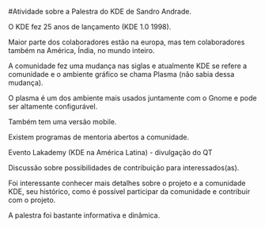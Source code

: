 #Atividade sobre a Palestra do KDE de Sandro Andrade.

O KDE fez 25 anos de lançamento (KDE 1.0 1998).

Maior parte dos colaboradores estão na europa, mas tem colaboradores também na América, Índia, no mundo inteiro.

A comunidade fez uma mudança nas siglas e atualmente KDE se refere a comunidade e o ambiente gráfico se chama Plasma (não sabia dessa mudança).

O plasma é um dos ambiente mais usados juntamente com o Gnome e pode ser altamente configurável.

Também tem uma versão mobile.

Existem programas de mentoria abertos a comunidade.

Evento Lakademy (KDE na América Latina) - divulgação do QT

Discussão sobre possibilidades de contribuição para interessados(as).

Foi interessante conhecer mais detalhes sobre o projeto e a comunidade KDE, seu histórico, como é possível participar da comunidade e contribuir com o projeto.

A palestra foi bastante informativa e dinâmica.
